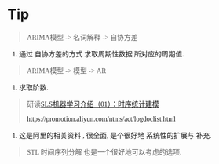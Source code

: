 # Tip

<font face="微软雅黑">

> ARIMA模型 -> 名词解释 -> 自协方差

1. 通过 自协方差的方式 求取周期性数据 所对应的周期值.

> ARIMA模型 -> 模型 -> AR

1. 求取阶数.

> 研读[SLS机器学习介绍（01）：时序统计建模](https://yq.aliyun.com/articles/658497?spm=a2c4e.11153940.0.0.14f2133d96u7pc)
> 
> https://promotion.aliyun.com/ntms/act/logdoclist.html

1. 这是阿里的相关资料 , 很全面, 是个很好地 系统性的扩展与 补充.

> STL 时间序列分解 也是一个很好地可以考虑的选项.

</font>
